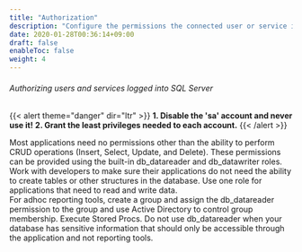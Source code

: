 ```yaml
---
title: "Authorization"
description: "Configure the permissions the connected user or service is allowed to perform."
date: 2020-01-28T00:36:14+09:00
draft: false
enableToc: false
weight: 4
---
```


###### Authorizing users and services logged into SQL Server 

{{< alert theme="danger" dir="ltr" >}}
**1. Disable the 'sa' account and never use it!**
**2. Grant the least privileges needed to each account.**
{{< /alert >}}

Most applications need no permissions other than the ability to perform CRUD operations (Insert, Select, Update, and Delete).  These permissions can be provided using the built-in db_datareader and db_datawriter roles.
Work with developers to make sure their applications do not need the ability to create tables or other structures in the database.
Use one role for applications that need to read and write data.  
For adhoc reporting tools, create a group and assign the db_datareader permission to the group and use Active Directory to control group membership.
Execute Stored Procs.
Do not use db_datareader when your database has sensitive information that should only be accessible through the application and not reporting tools.
